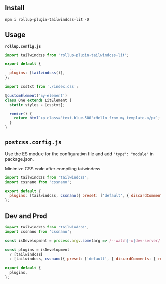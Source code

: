## Install

```console
npm i rollup-plugin-tailwindcss-lit -D
```

## Usage

**`rollup.config.js`**

```js
import tailwindcss from 'rollup-plugin-tailwindcss-lit';

export default {
  ...
  plugins: [tailwindcss()],
};
```

```js
import csstxt from './index.css';

@customElement('my-element')
class One extends LitElement {
  static styles = [csstxt];

  render() {
    return html`<p class="text-blue-500">Hello from my template.</p>`;
  }
}
```

## `postcss.config.js`

Use the ES module for the configuration file and add `"type": "module"` in package.json.

Minimize CSS code after compiling tailwindcss.

```js
import tailwindcss from 'tailwindcss';
import cssnano from 'cssnano';

export default {
  plugins: [tailwindcss, cssnano({ preset: ['default', { discardComments: { removeAll: true } }] })],
};
```

## Dev and Prod

```js
import tailwindcss from 'tailwindcss';
import cssnano from 'cssnano';

const isDevelopment = process.argv.some(arg => /--watch|-w|dev-server/.test(arg));

const plugins = isDevelopment
  ? [tailwindcss]
  : [tailwindcss, cssnano({ preset: ['default', { discardComments: { removeAll: true } }] })];

export default {
  plugins,
};
```